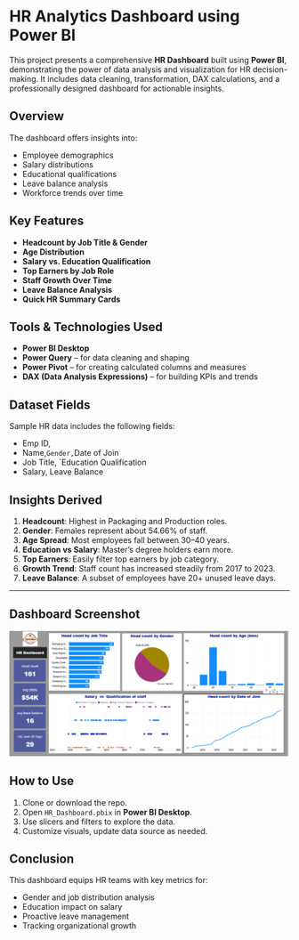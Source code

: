 # HR Analytics Dashboard using Power BI

This project presents a comprehensive **HR Dashboard** built using **Power BI**, demonstrating the power of data analysis and visualization for HR decision-making. It includes data cleaning, transformation, DAX calculations, and a professionally designed dashboard for actionable insights.


##  Overview

The dashboard offers insights into:
- Employee demographics
- Salary distributions
- Educational qualifications
- Leave balance analysis
- Workforce trends over time

##  Key Features

-  **Headcount by Job Title & Gender**
-  **Age Distribution**
-  **Salary vs. Education Qualification**
-  **Top Earners by Job Role**
-  **Staff Growth Over Time**
-  **Leave Balance Analysis**
-  **Quick HR Summary Cards**

##  Tools & Technologies Used

- **Power BI Desktop**
- **Power Query** – for data cleaning and shaping
- **Power Pivot** – for creating calculated columns and measures
- **DAX (Data Analysis Expressions)** – for building KPIs and trends

##  Dataset Fields

Sample HR data includes the following fields:
- Emp ID,
- Name,`Gender,`Date of Join
- Job Title, `Education Qualification
- Salary, Leave Balance

##  Insights Derived

1.  **Headcount**: Highest in Packaging and Production roles.
2.  **Gender**: Females represent about 54.66% of staff.
3.  **Age Spread**: Most employees fall between 30–40 years.
4.  **Education vs Salary**: Master’s degree holders earn more.
5.  **Top Earners**: Easily filter top earners by job category.
6.  **Growth Trend**: Staff count has increased steadily from 2017 to 2023.
7.  **Leave Balance**: A subset of employees have 20+ unused leave days.

---

##  Dashboard Screenshot

![HR Dashboard Screenshot](https://github.com/PraveenPulasam/HR-Analytics-Dashboard-using-Power-BI/blob/main/HR%20Dash%20board.png)



##  How to Use

1. Clone or download the repo.
2. Open `HR_Dashboard.pbix` in **Power BI Desktop**.
3. Use slicers and filters to explore the data.
4. Customize visuals, update data source as needed.


##  Conclusion

This dashboard equips HR teams with key metrics for:
- Gender and job distribution analysis
- Education impact on salary
- Proactive leave management
- Tracking organizational growth





